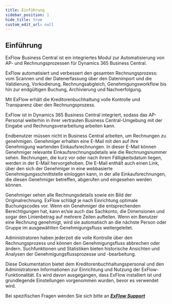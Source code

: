 ```yaml
---
title: Einführung
sidebar_position: 1
hide_title: true
custom_edit_url: null
---
```

## Einführung

ExFlow Business Central ist ein integriertes Modul zur Automatisierung von AP- und Rechnungsprozessen für Dynamics 365 Business Central.

ExFlow automatisiert und verbessert den gesamten Rechnungsprozess: vom Scannen und der Datenerfassung über den Datenimport und die Validierung, Vorkodierung, Rechnungsabgleich, Genehmigungsworkflow bis hin zur endgültigen Buchung, Archivierung und Nachverfolgung.

Mit ExFlow erhält die Kreditorenbuchhaltung volle Kontrolle und Transparenz über den Rechnungsprozess.

ExFlow ist in Dynamics 365 Business Central integriert, sodass das AP-Personal weiterhin in ihrer vertrauten Business Central-Umgebung mit der Eingabe und Rechnungsverarbeitung arbeiten kann.

Endbenutzer müssen nicht in Business Central arbeiten, um Rechnungen zu genehmigen. Genehmiger erhalten eine E-Mail mit den auf ihre Genehmigung wartenden Einkaufsrechnungen. In dieser E-Mail können Genehmiger relevante Einkaufsrechnungsdetails wie die Rechnungsnummer sehen. Rechnungen, die kurz vor oder nach ihrem Fälligkeitsdatum liegen, werden in der E-Mail hervorgehoben. Die E-Mail enthält auch einen Link, über den sich der Genehmiger in eine webbasierte Genehmigungsschnittstelle einloggen kann, in der alle Einkaufsrechnungen, die diesen Genehmiger betreffen, abgerufen und eingesehen werden können.

Genehmiger sehen alle Rechnungsdetails sowie ein Bild der Originalrechnung. ExFlow schlägt je nach Einrichtung optimale Buchungscodes vor. Wenn ein Genehmiger die entsprechenden Berechtigungen hat, kann er/sie auch das Sachkonto, die Dimensionen und sogar den Linienbetrag auf mehrere Zeilen aufteilen. Wenn ein Benutzer eine Rechnung genehmigt, wird sie automatisch an die nächste Person oder Gruppe im ausgewählten Genehmigungsfluss weitergeleitet.

Administratoren haben jederzeit die volle Kontrolle über den Rechnungsprozess und können den Genehmigungsfluss abbrechen oder ändern. Suchfunktionen und Statistiken bieten historische Ansichten und Analysen der Genehmigungsflussprozesse und -bearbeitung.

Diese Dokumentation bietet dem Kreditorenbuchhaltungspersonal und den Administratoren Informationen zur Einrichtung und Nutzung der ExFlow-Funktionalität. Es wird davon ausgegangen, dass ExFlow installiert ist und grundlegende Einstellungen vorgenommen wurden, bevor es verwendet wird.

Bei spezifischen Fragen wenden Sie sich bitte an [***ExFlow Support***](https://support.signupsoftware.com)

